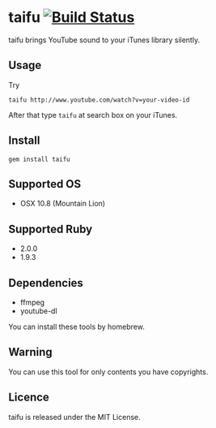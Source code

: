 # taifu [![Build Status](https://travis-ci.org/katsuma/taifu.png?branch=master)](https://travis-ci.org/katsuma/taifu)
taifu brings YouTube sound to your iTunes library silently.

## Usage

Try

```
taifu http://www.youtube.com/watch?v=your-video-id
```

After that type `taifu` at search box on your iTunes.


## Install

```
gem install taifu
```

## Supported OS
- OSX 10.8 (Mountain Lion)

## Supported Ruby
- 2.0.0
- 1.9.3


## Dependencies
- ffmpeg
- youtube-dl

You can install these tools by homebrew.

## Warning
You can use this tool for only contents you have copyrights.


## Licence
taifu is released under the MIT License.
